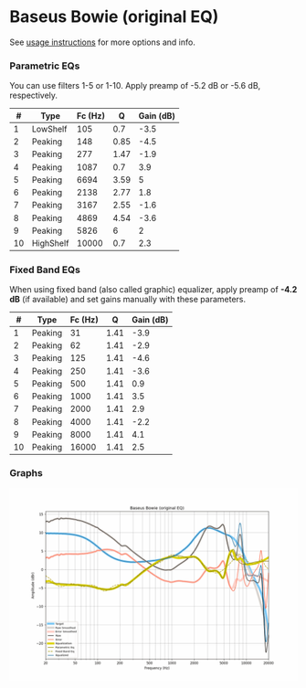 # Baseus Bowie (original EQ)
See [usage instructions](https://github.com/jaakkopasanen/AutoEq#usage) for more options and info.

### Parametric EQs
You can use filters 1-5 or 1-10. Apply preamp of -5.2 dB or -5.6 dB, respectively.

|   # | Type      |   Fc (Hz) |    Q |   Gain (dB) |
|-----|-----------|-----------|------|-------------|
|   1 | LowShelf  |       105 | 0.7  |        -3.5 |
|   2 | Peaking   |       148 | 0.85 |        -4.5 |
|   3 | Peaking   |       277 | 1.47 |        -1.9 |
|   4 | Peaking   |      1087 | 0.7  |         3.9 |
|   5 | Peaking   |      6694 | 3.59 |         5   |
|   6 | Peaking   |      2138 | 2.77 |         1.8 |
|   7 | Peaking   |      3167 | 2.55 |        -1.6 |
|   8 | Peaking   |      4869 | 4.54 |        -3.6 |
|   9 | Peaking   |      5826 | 6    |         2   |
|  10 | HighShelf |     10000 | 0.7  |         2.3 |

### Fixed Band EQs
When using fixed band (also called graphic) equalizer, apply preamp of **-4.2 dB** (if available) and set gains manually with these parameters.

|   # | Type    |   Fc (Hz) |    Q |   Gain (dB) |
|-----|---------|-----------|------|-------------|
|   1 | Peaking |        31 | 1.41 |        -3.9 |
|   2 | Peaking |        62 | 1.41 |        -2.9 |
|   3 | Peaking |       125 | 1.41 |        -4.6 |
|   4 | Peaking |       250 | 1.41 |        -3.6 |
|   5 | Peaking |       500 | 1.41 |         0.9 |
|   6 | Peaking |      1000 | 1.41 |         3.5 |
|   7 | Peaking |      2000 | 1.41 |         2.9 |
|   8 | Peaking |      4000 | 1.41 |        -2.2 |
|   9 | Peaking |      8000 | 1.41 |         4.1 |
|  10 | Peaking |     16000 | 1.41 |         2.5 |

### Graphs
![](./Baseus%20Bowie%20(original%20EQ).png)
